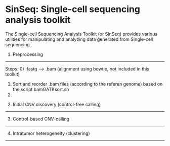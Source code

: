 SinSeq: Single-cell sequencing analysis toolkit
=======

The Single-cell Sequencing Analysis Toolkit (or SinSeq) provides various utilities for manipulating and analyzing data generated from Single-cell sequencing.


1. Preprocessing
-----------


Steps:
0) .fastq --> .bam (alignment using bowtie, not included in this toolkit)
1) Sort and reorder .bam files (according to the referen genome) based on the script bamGATKsort.sh
2) 




2. Initial CNV discovery (control-free calling)
-----------



3. Control-based CNV-calling 
-----------




4. Intratumor heterogeneity (clustering)
-----------
